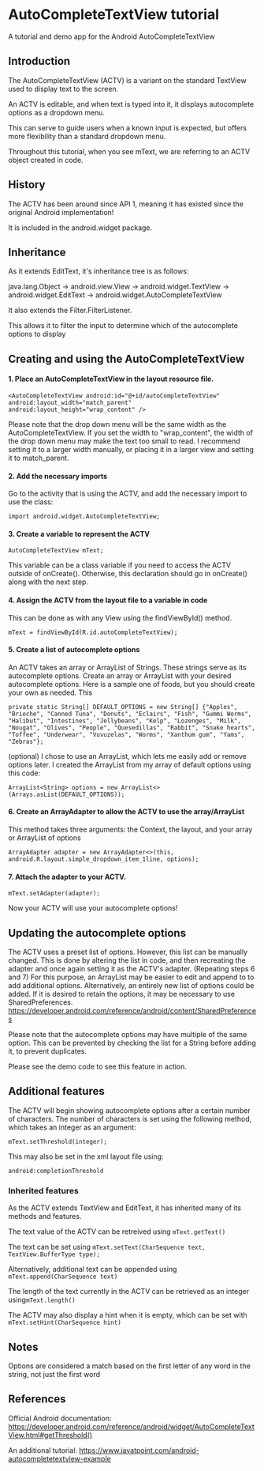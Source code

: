 # AutoCompleteTextView tutorial
 A tutorial and demo app for the Android AutoCompleteTextView

## Introduction
The AutoCompleteTextView (ACTV) is a variant on the standard TextView used to display text to the screen.

An ACTV is editable, and when text is typed into it, it displays autocomplete options as a dropdown menu.

This can serve to guide users when a known input is expected, but offers more flexibility than a standard dropdown menu.

Throughout this tutorial, when you see mText, we are referring to an ACTV object created in code.

## History
The ACTV has been around since API 1, meaning it has existed since the original Android implementation!

It is included in the	android.widget package.


## Inheritance
As it extends EditText, it's inheritance tree is as follows:

java.lang.Object -> android.view.View -> android.widget.TextView -> android.widget.EditText -> android.widget.AutoCompleteTextView

It also extends the Filter.FilterListener.

This allows it to filter the input to determine which of the autocomplete options to display


## Creating and using the AutoCompleteTextView

#### 1. Place an AutoCompleteTextView in the layout resource file.

``<AutoCompleteTextView
android:id="@+id/autoCompleteTextView"
android:layout_width="match_parent"
android:layout_height="wrap_content" />``

Please note that the drop down menu will be the same width as the AutoCompleteTextView.
If you set the width to "wrap_content", the width of the drop down menu may make the text too small to read.
I recommend setting it to a larger width manually, or placing it in a larger view and setting it to match_parent.

#### 2. Add the necessary imports

Go to the activity that is using the ACTV, and add the necessary import to use the class:

``import android.widget.AutoCompleteTextView;``

#### 3. Create a variable to represent the ACTV

``AutoCompleteTextView mText;``

This variable can be a class variable if you need to access the ACTV outside of onCreate(). Otherwise, this declaration should go in onCreate() along with the next step.

#### 4. Assign the ACTV from the layout file to a variable in code

This can be done as with any View using the findViewById() method.

``mText = findViewById(R.id.autoCompleteTextView);``

#### 5. Create a list of autocomplete options

An ACTV takes an array or ArrayList of Strings. These strings serve as its autocomplete options. Create an array or ArrayList with your desired autocomplete options. Here is a sample one of foods, but you should create your own as needed. This 

``private static String[] DEFAULT_OPTIONS = new String[] {"Apples", "Brioche", "Canned Tuna", "Donuts", "Eclairs", "Fish", "Gummi Worms", "Halibut", "Intestines",
"Jellybeans", "Kelp", "Lozenges", "Milk", "Nougat", "Olives", "People", "Quesedillas", "Rabbit", "Snake hearts",
"Toffee", "Underwear", "Vuvuzelas", "Worms", "Xanthum gum", "Yams", "Zebras"};``

(optional)
I chose to use an ArrayList, which lets me easily add or remove options later. I created the ArrayList from my array of default options using this code:

``ArrayList<String> options = new ArrayList<>(Arrays.asList(DEFAULT_OPTIONS));``

#### 6. Create an ArrayAdapter to allow the ACTV to use the array/ArrayList

This method takes three arguments: the Context, the layout, and your array or ArrayList of options

``ArrayAdapter adapter = new ArrayAdapter<>(this, android.R.layout.simple_dropdown_item_1line, options);
``

#### 7. Attach the adapter to your ACTV. 

``mText.setAdapter(adapter);``

Now your ACTV will use your autocomplete options!


## Updating the autocomplete options

The ACTV uses a preset list of options. However, this list can be manually changed.
This is done by altering the list in code, and then recreating the adapter and once again setting it as the ACTV's adapter. (Repeating steps 6 and 7)
For this purpose, an ArrayList may be easier to edit and append to to add additional options.
Alternatively, an entirely new list of options could be added.
If it is desired to retain the options, it may be necessary to use SharedPreferences.
https://developer.android.com/reference/android/content/SharedPreferences

Please note that the autocomplete options may have multiple of the same option. This can be prevented by checking the list for a String before adding it, to prevent duplicates.

Please see the demo code to see this feature in action.

## Additional features

The ACTV will begin showing autocomplete options after a certain number of characters.
The number of characters is set using the following method, which takes an integer as an argument:

``mText.setThreshold(integer);``

This may also be set in the xml layout file using:

``android:completionThreshold``

### Inherited features

As the ACTV extends TextView and EditText, it has inherited many of its methods and features. 

The text value of the ACTV can be retreived using ``mText.getText()``

The text can be set using ``mText.setText(CharSequence text, TextView.BufferType type);``

Alternatively, additional text can be appended using ``mText.append(CharSequence text)``

The length of the text currently in the ACTV can be retrieved as an integer using``mText.length()``

The ACTV may also display a hint when it is empty, which can be set with ``mText.setHint(CharSequence hint)``

## Notes

Options are considered a match based on the first letter of any word in the string, not just the first word

## References

Official Android documentation:
https://developer.android.com/reference/android/widget/AutoCompleteTextView.html#getThreshold()

An additional tutorial:
https://www.javatpoint.com/android-autocompletetextview-example
